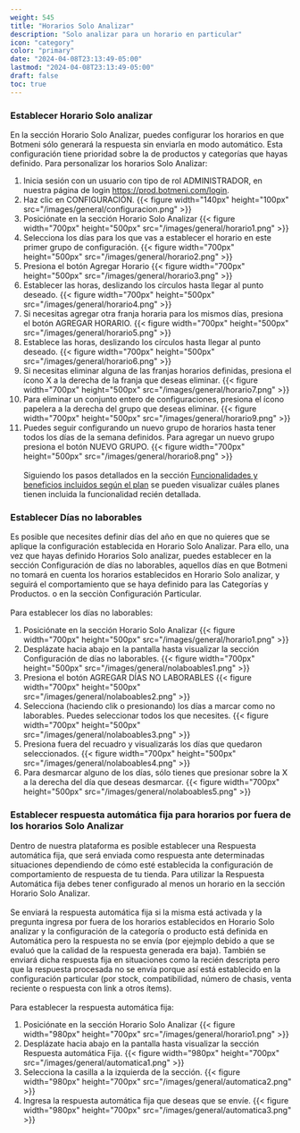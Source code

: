 ```yaml
---
weight: 545
title: "Horarios Solo Analizar"
description: "Solo analizar para un horario en particular"
icon: "category"
color: "primary"
date: "2024-04-08T23:13:49-05:00"
lastmod: "2024-04-08T23:13:49-05:00"
draft: false
toc: true
---
```

### Establecer Horario Solo analizar

En la sección Horario Solo Analizar, puedes configurar los horarios en que Botmeni sólo generará la respuesta sin enviarla en modo automático. Esta configuración tiene prioridad sobre la de productos y categorías que hayas definido.
Para personalizar los horarios Solo Analizar:
1. Inicia sesión con un usuario con tipo de rol ADMINISTRADOR, en nuestra página de login <https://prod.botmeni.com/login>.
2. Haz clic en CONFIGURACIÓN.
{{< figure width="140px" height="100px" src="/images/general/configuracion.png" >}}
3. Posiciónate en la sección Horario Solo Analizar
{{< figure width="700px" height="500px" src="/images/general/horario1.png" >}}
4. Selecciona los días para los que vas a establecer el horario en este primer grupo de configuración.
{{< figure width="700px" height="500px" src="/images/general/horario2.png" >}}
5. Presiona el botón Agregar Horario
{{< figure width="700px" height="500px" src="/images/general/horario3.png" >}}
6. Establecer las horas, deslizando los círculos hasta llegar al punto deseado.
{{< figure width="700px" height="500px" src="/images/general/horario4.png" >}}
7. Si necesitas agregar otra franja horaria para los mismos días, presiona el botón AGREGAR HORARIO.
{{< figure width="700px" height="500px" src="/images/general/horario5.png" >}}
8. Establece las horas, deslizando los círculos hasta llegar al punto deseado.
{{< figure width="700px" height="500px" src="/images/general/horario6.png" >}}
9. Si necesitas eliminar alguna de las franjas horarios definidas, presiona el ícono X a la derecha de la franja que deseas eliminar.
{{< figure width="700px" height="500px" src="/images/general/horario7.png" >}}
10. Para eliminar un conjunto entero de configuraciones, presiona el ícono papelera a la derecha del grupo que deseas eliminar.
{{< figure width="700px" height="500px" src="/images/general/horario9.png" >}}
11. Puedes seguir configurando un nuevo grupo de horarios hasta tener todos los días de la semana definidos. Para agregar un nuevo grupo presiona el botón NUEVO GRUPO.
{{< figure width="700px" height="500px" src="/images/general/horario8.png" >}}
<br></br>
Siguiendo los pasos detallados en la sección [Funcionalidades y beneficios incluidos según el plan](../../Suscripcíon_y_Pagos/Tu_Suscripcion/Conocer_beneficios_planes.md) se pueden visualizar cuáles planes tienen incluida la funcionalidad recién detallada.

### Establecer Días no laborables

Es posible que necesites definir días del año en que no quieres que se aplique la configuración establecida en Horario Solo Analizar. Para ello, una vez que hayas definido Horarios Solo analizar, puedes establecer en la sección Configuración de días no laborables, aquellos días en que Botmeni no tomará en cuenta los horarios establecidos en Horario Solo analizar, y seguirá el comportamiento que se haya definido para las Categorías y Productos. o en la secciòn Configuración Particular.<br></br>
Para establecer los días no laborables:
1. Posiciónate en la sección Horario Solo Analizar
{{< figure width="700px" height="500px" src="/images/general/horario1.png" >}}
2. Desplázate hacia abajo en la pantalla hasta visualizar la sección Configuración de días no laborables.
{{< figure width="700px" height="500px" src="/images/general/nolaboables1.png" >}}
3. Presiona el botón AGREGAR DÍAS NO LABORABLES
{{< figure width="700px" height="500px" src="/images/general/nolaboables2.png" >}}
4. Selecciona (haciendo clik o presionando) los días a marcar como no laborables. Puedes seleccionar todos los que necesites.
{{< figure width="700px" height="500px" src="/images/general/nolaboables3.png" >}}
5. Presiona fuera del recuadro y visualizarás los días que quedaron seleccionados.
{{< figure width="700px" height="500px" src="/images/general/nolaboables4.png" >}}
6. Para desmarcar alguno de los días, sólo tienes que presionar sobre la X a la derecha del día que deseas desmarcar.
{{< figure width="700px" height="500px" src="/images/general/nolaboables5.png" >}}

### Establecer respuesta automática fija para horarios por fuera de los horarios Solo Analizar

Dentro de nuestra plataforma es posible establecer una Respuesta automática fija, que será enviada como respuesta ante determinadas situaciones dependiendo de cómo esté establecida la configuración de comportamiento de respuesta de tu tienda.
Para utilizar la Respuesta Automática fija debes tener configurado al menos un horario en la sección Horario Solo Analizar.<br></br>
Se enviará la respuesta automática fija si la misma está activada y la pregunta ingresa por fuera de los horarios establecidos en Horario Solo analizar y la configuración de la categoría o producto está definida en Automática pero la respuesta no se envía (por ejejmplo debido a que se evaluó que la calidad de la respuesta generada era baja). También se enviará dicha respuesta fija en situaciones como la recién descripta pero que la respuesta procesada no se envía porque así está establecido en la configuración particular (por stock, compatibilidad, número de chasis, venta reciente o respuesta con link a otros ítems).<br></br>
Para establecer la respuesta automática fija:
1. Posiciónate en la sección Horario Solo Analizar
{{< figure width="980px" height="700px" src="/images/general/horario1.png" >}}
2. Desplázate hacia abajo en la pantalla hasta visualizar la sección Respuesta automática Fija.
{{< figure width="980px" height="700px" src="/images/general/automatica1.png" >}}
3. Selecciona la casilla a la izquierda de la sección.
{{< figure width="980px" height="700px" src="/images/general/automatica2.png" >}}
4. Ingresa la respuesta automática fija que deseas que se envíe.
{{< figure width="980px" height="700px" src="/images/general/automatica3.png" >}}



